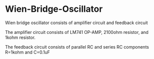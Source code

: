 # Wien-Bridge-Oscillator

Wien bridge oscillator consists of amplifier circuit and feedback circuit

The amplifier circuit consists of LM741 OP-AMP, 2100ohm resistor, and 1kohm resistor.

The feedback circuit consists of parallel RC and series RC components R=1kohm and C=0.1uF

